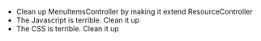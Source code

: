 - Clean up MenuItemsController by making it extend ResourceController
- The Javascript is terrible. Clean it up
- The CSS is terrible. Clean it up
